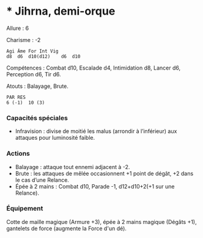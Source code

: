 # * Jihrna, demi-orque

Allure : 6

Charisme : -2

	Agi	Âme	For	Int	Vig
	d8	d6	d10(d12)	d6	d10

Compétences : Combat d10, Escalade d4, Intimidation d8, Lancer d6, Perception d6, Tir d6.

Atouts : Balayage, Brute.

	PAR	RES
	6 (-1)	10 (3)

### Capacités spéciales
- Infravision : divise de moitié les malus (arrondir à l’inférieur) aux attaques pour luminosité faible.

### Actions
- Balayage : attaque tout ennemi adjacent à -2.
- Brute : les attaques de mêlée occasionnent +1 point de dégât, +2 dans le cas d’une Relance.
- Épée à 2 mains : Combat d10, Parade -1, d12+d10+2(+1 sur une Relance).

### Équipement
Cotte de maille magique (Armure +3), épée à 2 mains magique (Dégâts +1), gantelets de force (augmente la Force d'un dé).
